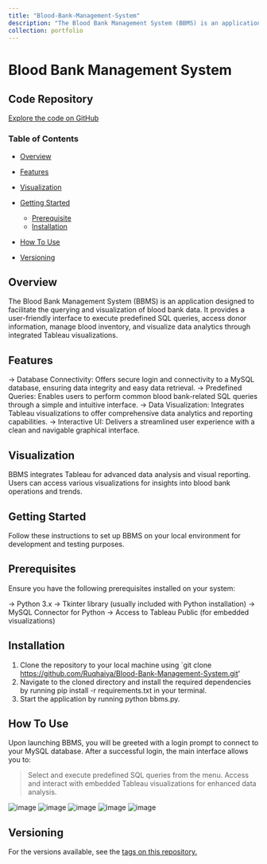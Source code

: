 ```yaml
---
title: "Blood-Bank-Management-System"
description: "The Blood Bank Management System (BBMS) is an application designed to facilitate the querying and visualization of blood bank data. It provides a user-friendly interface to execute predefined SQL queries, access donor information, manage blood inventory, and visualize data analytics through integrated Tableau visualizations."
collection: portfolio
---
```


# Blood Bank Management System

## Code Repository
[Explore the code on GitHub](https://github.com/Ruqhaiya/Blood-Bank-Management-System)

### Table of Contents

- [Overview](#overview)
- [Features](#features)
- [Visualization](#visualization)
- [Getting Started](#getting-started)
   - [Prerequisite](#prerequisite)
   - [Installation](#installation)

- [How To Use](how-to-use)
- [Versioning](versioning)

## Overview
The Blood Bank Management System (BBMS) is an application designed to facilitate the querying and visualization of blood bank data. It provides a user-friendly interface to execute predefined SQL queries, access donor information, manage blood inventory, and visualize data analytics through integrated Tableau visualizations.

## Features
-> Database Connectivity: Offers secure login and connectivity to a MySQL database, ensuring data integrity and easy data retrieval.
-> Predefined Queries: Enables users to perform common blood bank-related SQL queries through a simple and intuitive interface.
-> Data Visualization: Integrates Tableau visualizations to offer comprehensive data analytics and reporting capabilities.
-> Interactive UI: Delivers a streamlined user experience with a clean and navigable graphical interface.

## Visualization
BBMS integrates Tableau for advanced data analysis and visual reporting. Users can access various visualizations for insights into blood bank operations and trends.

## Getting Started
Follow these instructions to set up BBMS on your local environment for development and testing purposes.
## Prerequisites
Ensure you have the following prerequisites installed on your system:

-> Python 3.x
-> Tkinter library (usually included with Python installation)
-> MySQL Connector for Python
-> Access to Tableau Public (for embedded visualizations)

## Installation
1. Clone the repository to your local machine using `git clone https://github.com/Ruqhaiya/Blood-Bank-Management-System.git'
2. Navigate to the cloned directory and install the required dependencies by running pip install -r requirements.txt in your terminal.
3. Start the application by running python bbms.py.

## How To Use
Upon launching BBMS, you will be greeted with a login prompt to connect to your MySQL database. After a successful login, the main interface allows you to:

> Select and execute predefined SQL queries from the menu.
> Access and interact with embedded Tableau visualizations for enhanced data analysis.

![image](https://github.com/user-attachments/assets/b097614c-14b2-45cd-9554-88ef5dbec2c5)
![image](https://github.com/user-attachments/assets/0f4432f6-1cd1-411e-b9c0-7a0261f5b566)
![image](https://github.com/user-attachments/assets/2d5a82cc-3c77-4698-acc2-3f77eeaddad6)
![image](https://github.com/user-attachments/assets/220d2969-14ea-421a-9abe-7251589dbb76)
![image](https://github.com/user-attachments/assets/59985280-1287-44fe-9b9a-28eb6ef92174)

## Versioning
For the versions available, see the [tags on this repository.](https://github.com/%3Cyour-username%3E/bbms/tags)
